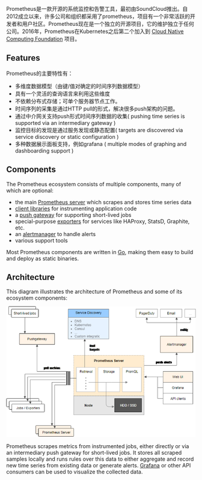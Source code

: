Prometheus是一款开源的系统监控和告警工具，最初由SoundCloud推出。自2012成立以来，许多公司和组织都采用了prometheus，项目有一个非常活跃的开发者和用户社区。Prometheus现在是一个独立的开源项目，它的维护独立于任何公司。2016年，Prometheus在Kubernetes之后第二个加入到 [Cloud Native Computing Foundation](https://cncf.io/) 项目。

## Features

Prometheus的主要特性有：

* 多维度数据模型（由键/值对确定的时间序列数据模型）
* 具有一个灵活的查询语言来利用这些维度
* 不依赖分布式存储；可单个服务器节点工作。
* 时间序列的采集是通过HTTP pull的形式，解决很多push架构的问题。
* 通过中介网关支持push形式时间序列数据的收集\( pushing time series is supported via an intermediary gateway \)
* 监控目标的发现是通过服务发现或静态配置\( targets are discovered via service discovery or static configuration \)
* 多种数据展示面板支持，例如grafana \( multiple modes of graphing and dashboarding support \)

## Components

The Prometheus ecosystem consists of multiple components, many of which are optional:

* the main [Prometheus server](https://github.com/prometheus/prometheus) which scrapes and stores time series data
* [client libraries](https://prometheus.io/docs/instrumenting/clientlibs/) for instrumenting application code
* a [push gateway](https://github.com/prometheus/pushgateway) for supporting short-lived jobs
* special-purpose [exporters](https://prometheus.io/docs/instrumenting/exporters/) for services like HAProxy, StatsD, Graphite, etc.
* an [alertmanager](https://github.com/prometheus/alertmanager) to handle alerts
* various support tools

Most Prometheus components are written in [Go](https://golang.org/), making them easy to build and deploy as static binaries.

## Architecture

This diagram illustrates the architecture of Prometheus and some of its ecosystem components:

![](/assets/Prometheus-Architecture.png)

Prometheus scrapes metrics from instrumented jobs, either directly or via an intermediary push gateway for short-lived jobs. It stores all scraped samples locally and runs rules over this data to either aggregate and record new time series from existing data or generate alerts. [Grafana](https://grafana.com/) or other API consumers can be used to visualize the collected data.

